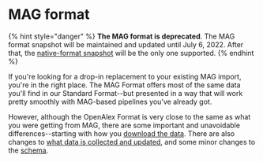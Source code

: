 # MAG format

{% hint style="danger" %}
**The MAG format is deprecated**. The MAG format snapshot will be maintained and updated until July 6, 2022. After that, the [native-format snapshot](../) will be the only one supported.
{% endhint %}

If you're looking for a drop-in replacement to your existing MAG import, you're in the right place. The MAG Format offers most of the same data you'll find in our Standard Format--but presented in a way that will work pretty smoothly with MAG-based pipelines you've already got.

However, although the OpenAlex Format is very close to the same as what you were getting from MAG, there are some important and unavoidable differences--starting with how you [download the data](how-to-download.md). There are also changes to [what data is collected and updated](mag-migration-guide.md), and some minor changes to the [schema](mag-format-schema.md).
